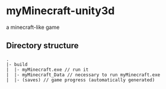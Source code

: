 # myMinecraft-unity3d
a minecraft-like game

## Directory structure
```
.
|- build
|  |- myMinecraft.exe // run it
|  |- myMinecraft_Data // necessary to run myMinecraft.exe
|  |- (saves) // game progress (automatically generated)
```
